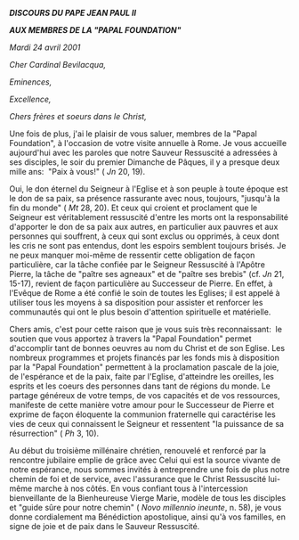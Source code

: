 ***DISCOURS DU PAPE JEAN PAUL II***

***AUX MEMBRES DE LA "PAPAL FOUNDATION"***

*Mardi 24 avril 2001*

*Cher Cardinal Bevilacqua,*

*Eminences,*

*Excellence,*

*Chers frères et soeurs dans le Christ,*

Une fois de plus, j'ai le plaisir de vous saluer, membres de la "Papal Foundation", à l'occasion de votre visite annuelle à Rome. Je vous accueille aujourd'hui avec les paroles que notre Sauveur Ressuscité a adressées à ses disciples, le soir du premier Dimanche de Pâques, il y a presque deux mille ans:  "Paix à vous!" ( *Jn* 20, 19).

Oui, le don éternel du Seigneur à l'Eglise et à son peuple à toute époque est le don de sa paix, sa présence rassurante avec nous, toujours, "jusqu'à la fin du monde" ( *Mt* 28, 20). Et ceux qui croient et proclament que le Seigneur est véritablement ressuscité d'entre les morts ont la responsabilité d'apporter le don de sa paix aux autres, en particulier aux pauvres et aux personnes qui souffrent, à ceux qui sont exclus ou opprimés, à ceux dont les cris ne sont pas entendus, dont les espoirs semblent toujours brisés. Je ne peux manquer moi-même de ressentir cette obligation de façon particulière, car la tâche confiée par le Seigneur Ressuscité à l'Apôtre Pierre, la tâche de "paître ses agneaux" et de "paître ses brebis" (cf. *Jn* 21, 15-17), revient de façon particulière au Successeur de Pierre. En effet, à l'Evêque de Rome a été confié le soin de toutes les Eglises; il est appelé à utiliser tous les moyens à sa disposition pour assister et renforcer les communautés qui ont le plus besoin d'attention spirituelle et matérielle.

Chers amis, c'est pour cette raison que je vous suis très reconnaissant:  le soutien que vous apportez à travers la "Papal Foundation" permet d'accomplir tant de bonnes oeuvres au nom du Christ et de son Eglise. Les nombreux programmes et projets financés par les fonds mis à disposition par la "Papal Foundation" permettent à la proclamation pascale de la joie, de l'espérance et de la paix, faite par l'Eglise, d'atteindre les oreilles, les esprits et les coeurs des personnes dans tant de régions du monde. Le partage généreux de votre temps, de vos capacités et de vos ressources, manifeste de cette manière votre amour pour le Successeur de Pierre et exprime de façon éloquente la communion fraternelle qui caractérise les vies de ceux qui connaissent le Seigneur et ressentent "la puissance de sa résurrection" ( *Ph* 3, 10).

Au début du troisième millénaire chrétien, renouvelé et renforcé par la rencontre jubilaire emplie de grâce avec Celui qui est la source vivante de notre espérance, nous sommes invités à entreprendre une fois de plus notre chemin de foi et de service, avec l'assurance que le Christ Ressuscité lui-même marche à nos côtés. En vous confiant tous à l'intercession bienveillante de la Bienheureuse Vierge Marie, modèle de tous les disciples et "guide sûre pour notre chemin" ( *Novo millennio ineunte*, n. 58), je vous donne cordialement ma Bénédiction apostolique, ainsi qu'à vos familles, en signe de joie et de paix dans le Sauveur Ressuscité.